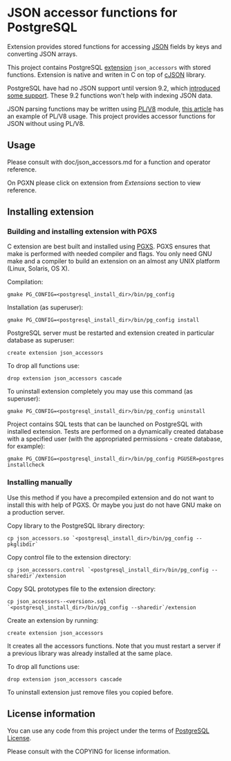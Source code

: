 JSON accessor functions for PostgreSQL
======================================

Extension provides stored functions for accessing [JSON](http://www.json.org/) fields by keys and converting JSON arrays.

This project contains PostgreSQL [extension](http://www.postgresql.org/docs/9.1/static/extend-extensions.html) `json_accessors` with stored functions. Extension is native and writen in C on top of [cJSON](http://sourceforge.net/projects/cjson/) library.

PostgreSQL have had no JSON support until version 9.2, which [introduced some support](http://www.postgresql.org/docs/9.2/static/functions-json.html).
These 9.2 functions won't help with indexing JSON data.

JSON parsing functions may be written using [PL/V8](http://code.google.com/p/plv8js/wiki/PLV8) module,
[this article](http://people.planetpostgresql.org/andrew/index.php?/archives/249-Using-PLV8-to-index-JSON.html) has an example of PL/V8 usage.
This project provides accessor functions for JSON without using PL/V8.

Usage
-----

Please consult with doc/json_accessors.md for a function and operator reference.

On PGXN please click on extension from _Extensions_ section to view reference.


Installing extension
--------------------

### Building and installing extension with PGXS

C extension are best built and installed using [PGXS](http://www.postgresql.org/docs/9.1/static/extend-pgxs.html).
PGXS ensures that make is performed with needed compiler and flags. You only need GNU make and a compiler to build
an extension on an almost any UNIX platform (Linux, Solaris, OS X).

Compilation:

    gmake PG_CONFIG=<postgresql_install_dir>/bin/pg_config

Installation (as superuser):

    gmake PG_CONFIG=<postgresql_install_dir>/bin/pg_config install

PostgreSQL server must be restarted and extension created in particular database as superuser:

    create extension json_accessors

To drop all functions use:

    drop extension json_accessors cascade

To uninstall extension completely you may use this command (as superuser):

    gmake PG_CONFIG=<postgresql_install_dir>/bin/pg_config uninstall

Project contains SQL tests that can be launched on PostgreSQL with installed extension.
Tests are performed on a dynamically created database with a specified user (with the 
appropriated permissions - create database, for example):

    gmake PG_CONFIG=<postgresql_install_dir>/bin/pg_config PGUSER=postgres installcheck


### Installing manually

Use this method if you have a precompiled extension and do not want to install this with help of PGXS.
Or maybe you just do not have GNU make on a production server.

Copy library to the PostgreSQL library directory:

    cp json_accessors.so `<postgresql_install_dir>/bin/pg_config --pkglibdir` 

Copy control file to the extension directory:
    
    cp json_accessors.control `<postgresql_install_dir>/bin/pg_config --sharedir`/extension

Copy SQL prototypes file to the extension directory:
    
    cp json_accessors--<version>.sql `<postgresql_install_dir>/bin/pg_config --sharedir`/extension

Create an extension by running:

    create extension json_accessors

It creates all the accessors functions. Note that you must restart a server if a previous library was
already installed at the same place.

To drop all functions use:

    drop extension json_accessors cascade

To uninstall extension just remove files you copied before.


License information
-------------------

You can use any code from this project under the terms of [PostgreSQL License](http://www.postgresql.org/about/licence/).

Please consult with the COPYING for license information.
